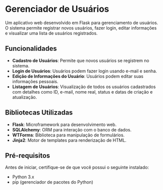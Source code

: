 # Gerenciador de Usuários

Um aplicativo web desenvolvido em Flask para gerenciamento de usuários. O sistema permite registrar novos usuários, fazer login, editar informações e visualizar uma lista de usuários registrados.

## Funcionalidades

- **Cadastro de Usuários**: Permite que novos usuários se registrem no sistema.
- **Login de Usuários**: Usuários podem fazer login usando e-mail e senha.
- **Edição de Informações do Usuário**: Usuários podem editar suas informações pessoais.
- **Listagem de Usuários**: Visualização de todos os usuários cadastrados com detalhes como ID, e-mail, nome real, status e datas de criação e atualização.

## Bibliotecas Utilizadas

- **Flask**: Microframework para desenvolvimento web.
- **SQLAlchemy**: ORM para interação com o banco de dados.
- **WTForms**: Biblioteca para manipulação de formulários.
- **Jinja2**: Motor de templates para renderização de HTML.

## Pré-requisitos

Antes de iniciar, certifique-se de que você possui o seguinte instalado:

- Python 3.x
- pip (gerenciador de pacotes do Python)
